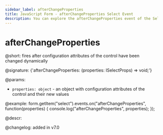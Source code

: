 ```yaml
---
sidebar_label: afterChangeProperties
title: JavaScript Form - afterChangeProperties Select Event 
description: You can explore the afterChangeProperties event of the Select control of Form in the documentation of the DHTMLX JavaScript UI library. Browse developer guides and API reference, try out code examples and live demos, and download a free 30-day evaluation version of DHTMLX Suite.
---
```


# afterChangeProperties

@short: fires after configuration attributes of the control have been changed dynamically

@signature: {'afterChangeProperties: (properties: ISelectProps) => void;'}

@params:
- `properties: object` - an object with configuration attributes of the control and their new values

@example:
form.getItem("select").events.on("afterChangeProperties", function(properties) {
    console.log("afterChangeProperties", properties);
});

@descr:

@changelog: added in v7.0

[comment]: # (@relatedapi: form/api/select/select_setproperties_method.md)
